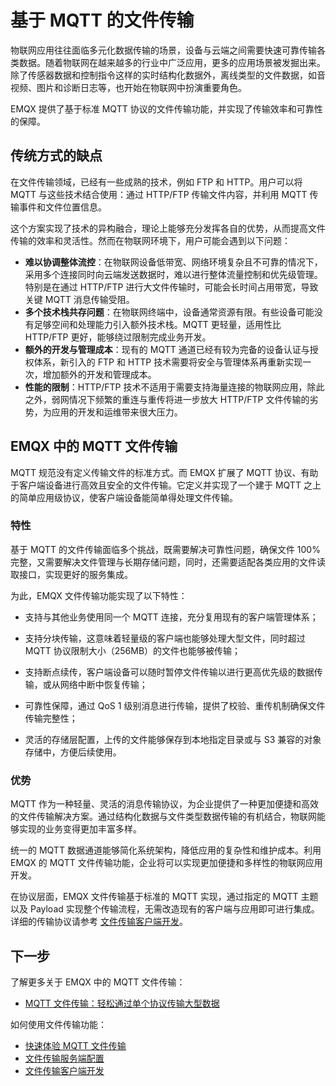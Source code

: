 # 基于 MQTT 的文件传输

物联网应用往往面临多元化数据传输的场景，设备与云端之间需要快速可靠传输各类数据。随着物联网在越来越多的行业中广泛应用，更多的应用场景被发掘出来。除了传感器数据和控制指令这样的实时结构化数据外，离线类型的文件数据，如音视频、图片和诊断日志等，也开始在物联网中扮演重要角色。

EMQX 提供了基于标准 MQTT 协议的文件传输功能，并实现了传输效率和可靠性的保障。

## 传统方式的缺点

在文件传输领域，已经有一些成熟的技术，例如 FTP 和 HTTP。用户可以将 MQTT 与这些技术结合使用：通过 HTTP/FTP 传输文件内容，并利用 MQTT 传输事件和文件位置信息。

这个方案实现了技术的异构融合，理论上能够充分发挥各自的优势，从而提高文件传输的效率和灵活性。然而在物联网环境下，用户可能会遇到以下问题：

- **难以协调整体流控**：在物联网设备低带宽、网络环境复杂且不可靠的情况下，采用多个连接同时向云端发送数据时，难以进行整体流量控制和优先级管理。特别是在通过 HTTP/FTP 进行大文件传输时，可能会长时间占用带宽，导致关键 MQTT 消息传输受阻。
- **多个技术栈共存问题**：在物联网终端中，设备通常资源有限。有些设备可能没有足够空间和处理能力引入额外技术栈。MQTT 更轻量，适用性比 HTTP/FTP 更好，能够绕过限制完成业务开发。
- **额外的开发与管理成本**：现有的 MQTT 通道已经有较为完备的设备认证与授权体系，新引入的 FTP 和 HTTP 技术需要将安全与管理体系再重新实现一次，增加额外的开发和管理成本。
- **性能的限制**：HTTP/FTP 技术不适用于需要支持海量连接的物联网应用，除此之外，弱网情况下频繁的重连与重传将进一步放大 HTTP/FTP 文件传输的劣势，为应用的开发和运维带来很大压力。

## EMQX 中的 MQTT 文件传输

MQTT 规范没有定义传输文件的标准方式。而 EMQX 扩展了 MQTT 协议、有助于客户端设备进行高效且安全的文件传输。它定义并实现了一个建于 MQTT 之上的简单应用级协议，使客户端设备能简单得处理文件传输。

### 特性

基于 MQTT 的文件传输面临多个挑战，既需要解决可靠性问题，确保文件 100% 完整，又需要解决文件管理与长期存储问题，同时，还需要适配各类应用的文件读取接口，实现更好的服务集成。

为此，EMQX 文件传输功能实现了以下特性：

- 支持与其他业务使用同一个 MQTT 连接，充分复用现有的客户端管理体系；

- 支持分块传输，这意味着轻量级的客户端也能够处理大型文件，同时超过 MQTT 协议限制大小（256MB）的文件也能够被传输；

- 支持断点续传，客户端设备可以随时暂停文件传输以进行更高优先级的数据传输，或从网络中断中恢复传输；

- 可靠性保障，通过 QoS 1 级别消息进行传输，提供了校验、重传机制确保文件传输完整性；

- 灵活的存储层配置，上传的文件能够保存到本地指定目录或与 S3 兼容的对象存储中，方便后续使用。

### 优势

MQTT 作为一种轻量、灵活的消息传输协议，为企业提供了一种更加便捷和高效的文件传输解决方案。通过结构化数据与文件类型数据传输的有机结合，物联网能够实现的业务变得更加丰富多样。

统一的 MQTT 数据通道能够简化系统架构，降低应用的复杂性和维护成本。利用 EMQX 的 MQTT 文件传输功能，企业将可以实现更加便捷和多样性的物联网应用开发。

在协议层面，EMQX 文件传输基于标准的 MQTT 实现，通过指定的 MQTT 主题以及 Payload 实现整个传输流程，无需改造现有的客户端与应用即可进行集成。详细的传输协议请参考 [文件传输客户端开发](./client.md)。

## 下一步

了解更多关于 EMQX 中的 MQTT 文件传输：

- [MQTT 文件传输：轻松通过单个协议传输大型数据](https://www.emqx.com/en/blog/file-transfer-over-mqtt)

如何使用文件传输功能：

- [快速体验 MQTT 文件传输](./quick-start.md)
- [文件传输服务端配置](./broker.md)
- [文件传输客户端开发](./client.md)
